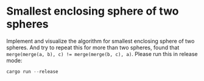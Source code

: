 # Smallest enclosing sphere of two spheres
Implement and visualize the algorithm for smallest enclosing sphere of two spheres.
And try to repeat this for more than two spheres, found that `merge(merge(a, b), c) != merge(merge(b, c), a)`.
Please run this in release mode:
```rust
cargo run --release
```
